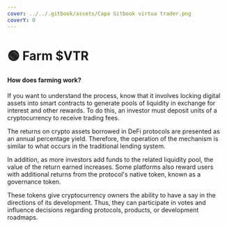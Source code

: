 ```yaml
---
cover: ../../.gitbook/assets/Capa Gitbook virtua trader.png
coverY: 0
---
```


# 🟢 Farm $VTR

#### How does farming work?

If you want to understand the process, know that it involves locking digital assets into smart contracts to generate pools of liquidity in exchange for interest and other rewards. To do this, an investor must deposit units of a cryptocurrency to receive trading fees.

The returns on crypto assets borrowed in DeFi protocols are presented as an annual percentage yield. Therefore, the operation of the mechanism is similar to what occurs in the traditional lending system.

In addition, as more investors add funds to the related liquidity pool, the value of the return earned increases. Some platforms also reward users with additional returns from the protocol's native token, known as a governance token.

These tokens give cryptocurrency owners the ability to have a say in the directions of its development. Thus, they can participate in votes and influence decisions regarding protocols, products, or development roadmaps.
